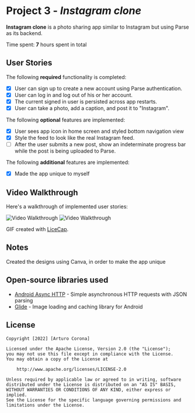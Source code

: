# Project 3 - *Instagram clone*

**Instagram clone** is a photo sharing app similar to Instagram but using Parse as its backend.

Time spent: **7** hours spent in total

## User Stories

The following **required** functionality is completed:

- [x] User can sign up to create a new account using Parse authentication.
- [x] User can log in and log out of his or her account.
- [x] The current signed in user is persisted across app restarts.
- [x] User can take a photo, add a caption, and post it to "Instagram".

The following **optional** features are implemented:

- [x] User sees app icon in home screen and styled bottom navigation view
- [x] Style the feed to look like the real Instagram feed.
- [ ] After the user submits a new post, show an indeterminate progress bar while the post is being uploaded to Parse.

The following **additional** features are implemented:

- [x] Made the app unique to myself

## Video Walkthrough

Here's a walkthrough of implemented user stories:

<img src='https://user-images.githubusercontent.com/93622904/160155180-0ecfc3ac-878d-4ecb-9326-7739cb996f14.gif' title='Video Walkthrough' width='' alt='Video Walkthrough' />

<img src='https://user-images.githubusercontent.com/93622904/160154971-3d5e9f2f-f0ab-4623-ae44-87b028945485.gif' title='Video Walkthrough' width='' alt='Video Walkthrough' />

GIF created with [LiceCap](http://www.cockos.com/licecap/).

## Notes

Created the designs using Canva, in order to make the app unique

## Open-source libraries used

- [Android Async HTTP](https://github.com/codepath/CPAsyncHttpClient) - Simple asynchronous HTTP requests with JSON parsing
- [Glide](https://github.com/bumptech/glide) - Image loading and caching library for Android

## License

    Copyright [2022] [Arturo Corona]

    Licensed under the Apache License, Version 2.0 (the "License");
    you may not use this file except in compliance with the License.
    You may obtain a copy of the License at

        http://www.apache.org/licenses/LICENSE-2.0

    Unless required by applicable law or agreed to in writing, software
    distributed under the License is distributed on an "AS IS" BASIS,
    WITHOUT WARRANTIES OR CONDITIONS OF ANY KIND, either express or implied.
    See the License for the specific language governing permissions and
    limitations under the License.
